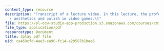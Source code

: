 ```yaml
---
content_type: resource
description: "Transcript of a lecture video. In this lecture, the professors discuss\
  \ aesthetics and polish in video games.\t"
file: https://ol-ocw-studio-app-production.s3.amazonaws.com/courses/cms-611j-creating-video-games-fall-2014/ca468cfd4ae3ea90fc14a29587b1bae6_0teK9aXB0GI.pdf
file_type: application/pdf
resourcetype: Document
title: 3play pdf file
uid: ca468cfd-4ae3-ea90-fc14-a29587b1bae6
---
```

